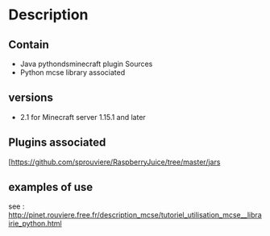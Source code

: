 # Description

## Contain 
- Java pythondsminecraft plugin Sources 
- Python mcse library associated

## versions
- 2.1 for Minecraft server 1.15.1 and later

## Plugins associated
[https://github.com/sprouviere/RaspberryJuice/tree/master/jars

## examples of use
see : http://pinet.rouviere.free.fr/description_mcse/tutoriel_utilisation_mcse__librairie_python.html



